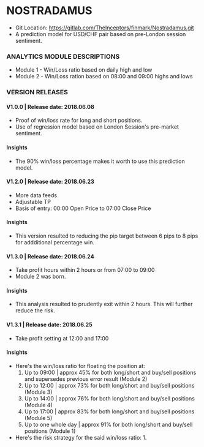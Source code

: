 # NOSTRADAMUS
*   Git Location: https://gitlab.com/TheInceptors/finmark/Nostradamus.git
*   A prediction model for USD/CHF pair based on pre-London session sentiment.

### ANALYTICS MODULE DESCRIPTIONS
*   Module 1 - Win/Loss ratio based on daily high and low 
*   Module 2 - Win/Loss ration based on 08:00 and 09:00 highs and lows

### VERSION RELEASES
#### V1.0.0 | Release date: 2018.06.08 
*   Proof of win/loss rate for long and short positions.
*   Use of regression model based on London Session's pre-market sentiment.

#### Insights
*   The 90% win/loss percentage makes it worth to use this prediction model.

#### V1.2.0 | Release date: 2018.06.23
*   More data feeds
*   Adjustable TP 
*   Basis of entry: 00:00 Open Price to 07:00 Close Price

#### Insights
*   This version resulted to reducing the pip target between 6 pips to 8 pips for addditional             percentage win. 

#### V1.3.0 | Release date: 2018.06.24
*   Take profit hours within 2 hours or from 07:00 to 09:00
*   Module 2 was born.

#### Insights
*   This analysis resulted to prudently exit within 2 hours. This will further reduce the risk. 

#### V1.3.1 | Release date: 2018.06.25
* Take profit setting at 12:00 and 17:00

#### Insights
* Here's the win/loss ratio for floating the position at:
    1. Up to 09:00 | approx 45% for both long/short and buy/sell positions and supersedes previous error result (Module 2) 
    2. Up to 12:00 | approx 73% for both long/short and buy/sell positions (Module 3)
    3. Up to 14:00 | approx 76% for both long/short and buy/sell positions (Module 4)
    4. Up to 17:00 | approx 83% for both long/short and buy/sell positions (Module 5)
    5. Up to one whole day | approx 91% for both long/short and buy/sell positions (Module 1)
* Here's the risk strategy for the said win/loss ratio: 
    1. 
